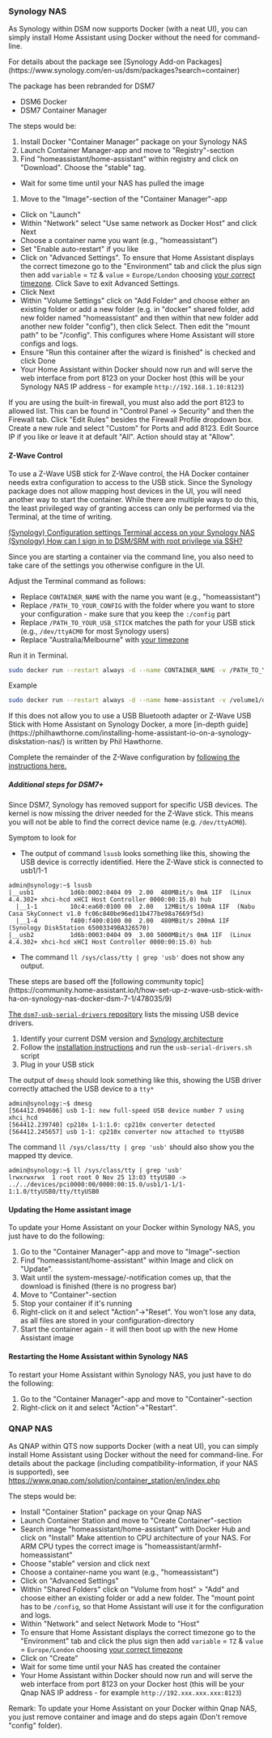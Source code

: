 ### Synology NAS

As Synology within DSM now supports Docker (with a neat UI), you can simply install Home Assistant using Docker without the need for command-line. 

<div class='note'>
  For details about the package see [Synology Add-on Packages](https://www.synology.com/en-us/dsm/packages?search=container)

  The package has been rebranded for DSM7
  
  * DSM6 Docker 
  * DSM7 Container Manager
  
</div>

The steps would be:

1. Install Docker "Container Manager" package on your Synology NAS
1. Launch Container Manager-app and move to "Registry"-section
1. Find "homeassistant/home-assistant" within registry and click on "Download". Choose the "stable" tag.
  -  Wait for some time until your NAS has pulled the image
1. Move to the "Image"-section of the "Container Manager"-app
  - Click on "Launch"
  - Within "Network" select "Use same network as Docker Host" and click Next
  - Choose a container name you want (e.g., "homeassistant")
- Set "Enable auto-restart" if you like
- Click on "Advanced Settings". To ensure that Home Assistant displays the correct timezone go to the "Environment" tab and click the plus sign then add `variable` = `TZ` & `value` = `Europe/London` choosing [your correct timezone](https://en.wikipedia.org/wiki/List_of_tz_database_time_zones). Click Save to exit Advanced Settings.
- Click Next
- Within "Volume Settings" click on "Add Folder" and choose either an existing folder or add a new folder (e.g. in "docker" shared folder, add new folder named "homeassistant" and then within that new folder add another new folder "config"), then click Select. Then edit the "mount path" to be "/config". This configures where Home Assistant will store configs and logs.
- Ensure "Run this container after the wizard is finished" is checked and click Done
- Your Home Assistant within Docker should now run and will serve the web interface from port 8123 on your Docker host (this will be your Synology NAS IP address - for example `http://192.168.1.10:8123`)

If you are using the built-in firewall, you must also add the port 8123 to allowed list. This can be found in "Control Panel -> Security" and then the Firewall tab. Click "Edit Rules" besides the Firewall Profile dropdown box. Create a new rule and select "Custom" for Ports and add 8123. Edit Source IP if you like or leave it at default "All". Action should stay at "Allow".

#### Z-Wave Control

To use a Z-Wave USB stick for Z-Wave control, the HA Docker container needs extra configuration to access to the USB stick. Since the Synology package does not allow mapping host devices in the UI, you will need another way to start the container. While there are multiple ways to do this, the least privileged way of granting access can only be performed via the Terminal, at the time of writing.

<div class='note'>

[(Synology) Configuration settings Terminal access on your Synology NAS](https://www.synology.com/en-global/knowledgebase/DSM/help/DSM/AdminCenter/system_terminal)
[(Synology) How can I sign in to DSM/SRM with root privilege via SSH?](https://www.synology.com/en-global/knowledgebase/DSM/tutorial/General_Setup/How_to_login_to_DSM_with_root_permission_via_SSH_Telnet)

</div>

Since you are starting a container via the command line, you also need to take care of the settings you otherwise configure in the UI.

Adjust the Terminal command as follows:

- Replace `CONTAINER_NAME` with the name you want (e.g., "homeassistant")
- Replace `/PATH_TO_YOUR_CONFIG` with the folder where you want to store your configuration -  make sure that you keep the `:/config` part
- Replace `/PATH_TO_YOUR_USB_STICK` matches the path for your USB stick (e.g., `/dev/ttyACM0` for most Synology users)
- Replace "Australia/Melbourne" with [your timezone](https://en.wikipedia.org/wiki/List_of_tz_database_time_zones)

Run it in Terminal.

```bash
sudo docker run --restart always -d --name CONTAINER_NAME -v /PATH_TO_YOUR_CONFIG:/config --device=/PATH_TO_YOUR_USB_STICK -e TZ=Australia/Melbourne --net=host {{ site.installation.container }}:stable
```

Example
```bash
sudo docker run --restart always -d --name home-assistant -v /volume1/docker/config:/config --device=/dev/ttyACM0 -e TZ=Australia/Melbourne --net=host {{ site.installation.container }}:stable
```

<div class='note'>
If this does not allow you to use a USB Bluetooth adapter or Z-Wave USB Stick with Home Assistant on Synology Docker, a more [in-depth guide](https://philhawthorne.com/installing-home-assistant-io-on-a-synology-diskstation-nas/) is written by Phil Hawthorne.
</div>

Complete the remainder of the Z-Wave configuration by [following the instructions here.](/integrations/zwave_js)

##### Additional steps for DSM7+

Since DSM7, Synology has removed support for specific USB devices.
The kernel is now missing the driver needed for the Z-Wave stick. This means you will not be able to find the correct device name (e.g. `/dev/ttyACM0`).

Symptom to look for 
- The output of command `lsusb` looks something like this, showing the USB device is correctly identified. Here the Z-Wave stick is connected to usb1/1-1
```console
admin@synology:~$ lsusb
|__usb1          1d6b:0002:0404 09  2.00  480MBit/s 0mA 1IF  (Linux 4.4.302+ xhci-hcd xHCI Host Controller 0000:00:15.0) hub
  |__1-1         10c4:ea60:0100 00  2.00   12MBit/s 100mA 1IF  (Nabu Casa SkyConnect v1.0 fc06c840be96ed11b477be98a7669f5d)
  |__1-4         f400:f400:0100 00  2.00  480MBit/s 200mA 1IF  (Synology DiskStation 65003349BA326570)
|__usb2          1d6b:0003:0404 09  3.00 5000MBit/s 0mA 1IF  (Linux 4.4.302+ xhci-hcd xHCI Host Controller 0000:00:15.0) hub
```  
- The command `ll /sys/class/tty | grep 'usb'` does not show any output.

<div class='note'>
These steps are based off the [following community topic](https://community.home-assistant.io/t/how-set-up-z-wave-usb-stick-with-ha-on-synology-nas-docker-dsm-7-1/478035/9)
</div>

[The `dsm7-usb-serial-drivers` repository](https://github.com/robertklep/dsm7-usb-serial-drivers) lists the missing USB device drivers.

1. Identify your current DSM version and [Synology architecture](https://kb.synology.com/en-uk/DSM/tutorial/What_kind_of_CPU_does_my_NAS_have)
2. Follow the [installation instructions](https://github.com/robertklep/dsm7-usb-serial-drivers/tree/main#installation) and run the `usb-serial-drivers.sh` script
3. Plug in your USB stick

The output of `dmesg` should look something like this, showing the USB driver correctly attached the USB device to a `tty*`
```console
admin@synology:~$ dmesg
[564412.094606] usb 1-1: new full-speed USB device number 7 using xhci_hcd
[564412.239740] cp210x 1-1:1.0: cp210x converter detected
[564412.245657] usb 1-1: cp210x converter now attached to ttyUSB0
```
The command `ll /sys/class/tty | grep 'usb'` should also show you the mapped tty device.
```console
admin@synology:~$ ll /sys/class/tty | grep 'usb'
lrwxrwxrwx  1 root root 0 Nov 25 13:03 ttyUSB0 -> ../../devices/pci0000:00/0000:00:15.0/usb1/1-1/1-1:1.0/ttyUSB0/tty/ttyUSB0
```

#### Updating the Home assistant image 

To update your Home Assistant on your Docker within Synology NAS, you just have to do the following:

1. Go to the "Container Manager"-app and move to "Image"-section
1. Find "homeassistant/home-assistant" within Image and click on "Update".
1. Wait until the system-message/-notification comes up, that the download is finished (there is no progress bar)
1. Move to "Container"-section
1. Stop your container if it's running
1. Right-click on it and select "Action"->"Reset". You won't lose any data, as all files are stored in your configuration-directory
1.  Start the container again - it will then boot up with the new Home Assistant image

#### Restarting the Home Assistant within Synology NAS
To restart your Home Assistant within Synology NAS, you just have to do the following:

1. Go to the "Container Manager"-app and move to "Container"-section
1. Right-click on it and select "Action"->"Restart".


### QNAP NAS

As QNAP within QTS now supports Docker (with a neat UI), you can simply install Home Assistant using Docker without the need for command-line. For details about the package (including compatibility-information, if your NAS is supported), see <https://www.qnap.com/solution/container_station/en/index.php>

The steps would be:

- Install "Container Station" package on your Qnap NAS
- Launch Container Station and move to "Create Container"-section
- Search image "homeassistant/home-assistant" with Docker Hub and click on "Install"
  Make attention to CPU architecture of your NAS. For ARM CPU types the correct image is "homeassistant/armhf-homeassistant"
- Choose "stable" version and click next
- Choose a container-name you want (e.g., "homeassistant")
- Click on "Advanced Settings"
- Within "Shared Folders" click on "Volume from host" > "Add" and choose either an existing folder or add a new folder. The "mount point has to be `/config`, so that Home Assistant will use it for the configuration and logs.
- Within "Network" and select Network Mode to "Host"
- To ensure that Home Assistant displays the correct timezone go to the "Environment" tab and click the plus sign then add `variable` = `TZ` & `value` = `Europe/London` choosing [your correct timezone](https://en.wikipedia.org/wiki/List_of_tz_database_time_zones)
- Click on "Create"
- Wait for some time until your NAS has created the container
- Your Home Assistant within Docker should now run and will serve the web interface from port 8123 on your Docker host (this will be your Qnap NAS IP address - for example `http://192.xxx.xxx.xxx:8123`)

Remark: To update your Home Assistant on your Docker within Qnap NAS, you just remove container and image and do steps again (Don't remove "config" folder).
